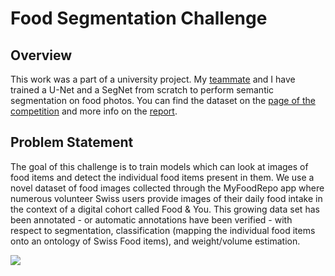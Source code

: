 # Food Segmentation Challenge

## Overview
This work was a part of a university project. My [teammate](https://github.com/younik) and I have trained a U-Net and a SegNet from scratch to perform semantic segmentation on food photos.
You can find the dataset on the [page of the competition](https://www.aicrowd.com/challenges/food-recognition-challenge) and more info on the [report](https://github.com/younik/food-segmentation/blob/main/report.pdf). 

## Problem Statement
The goal of this challenge is to train models which can look at images of food items and detect the individual food items present in them. We use a novel dataset of food images collected through the MyFoodRepo app where numerous volunteer Swiss users provide images of their daily food intake in the context of a digital cohort called Food & You. This growing data set has been annotated - or automatic annotations have been verified - with respect to segmentation, classification (mapping the individual food items onto an ontology of Swiss Food items), and weight/volume estimation.


![](https://lh5.googleusercontent.com/__pXCJiHNja5GwYVymNY9GcOmhm4GTM6JrVzhM2e0A4M-tsSxwhXfAQY9tIVaxbDqsAFAu2IxTCTBzcwEr0Bz4ehpL4WABn2-bxi8ssM92afakbj-XGPQF0b5hFU_Te9jF2PVWf1)
